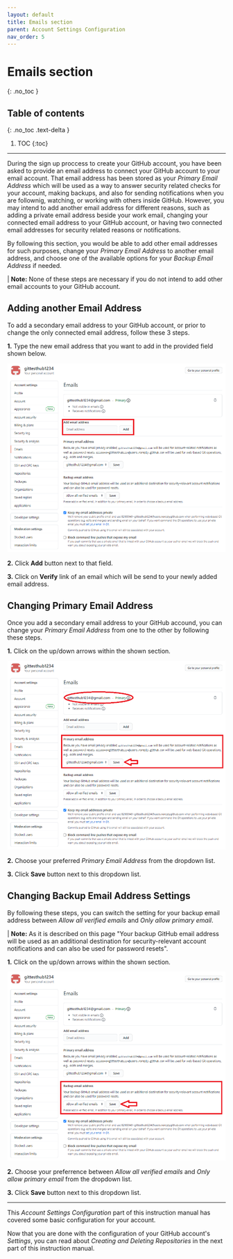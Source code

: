 ```yaml
---
layout: default
title: Emails section
parent: Account Settings Configuration
nav_order: 5
---
```


# Emails section
{: .no_toc }

## Table of contents
{: .no_toc .text-delta }

1. TOC
{:toc}

---

During the sign up proccess to create your GitHub account, you have been asked to provide an email address to connect your GitHub account to your email account. That email address has been stored as your _Primary Email Address_ which will be used as a way to answer security related checks for your account, making backups, and also for sending notifications when you are follownig, watching, or working with others inside GitHub. However, you may intend to add another email address for different reasons, such as adding a private email address beside your work email, changing your connected email address to your GitHub account, or having two connected email addresses for security related reasons or notifications.

By following this section, you would be able to add other email addresses for such purposes, change your _Primary Email Address_ to another email address, and choose one of the available options for your _Backup Email Address_ if needed.

|   **Note:** None of these steps are necessary if you do not intend to add other email accounts to your GitHub account.

## Adding another Email Address

To add a secondary email address to your GitHub account, or prior to change the only connected email address, follow these 3 steps.

**1.** Type the new email address that you want to add in the provided field shown below.

!["Adding anotherEmail Address"](https://github.com/orion13579/COMM-2216-SetE-Group6/blob/gh-pages/assets/images/AddEmailAddress.png?raw=true)

**2.** Click **Add** button next to that field.

**3.** Click on **Verify** link of an email which will be send to your newly added email address.

## Changing Primary Email Address

Once you add a secondary email address to your GitHub accound, you can change your _Primary Email Address_ from one to the other by following these steps.

**1.** Click on the up/down arrows within the shown section.

!["Changing Primary Email Address"](https://github.com/orion13579/COMM-2216-SetE-Group6/blob/gh-pages/assets/images/ChangePrimaryEmailAddress.png?raw=true)

**2.** Choose your preferred _Primary Email Address_ from the dropdown list.

**3.** Click **Save** button next to this dropdown list.

## Changing Backup Email Address Settings

By following these steps, you can switch the setting for your backup email address between _Allow all verified emails_ and _Only allow primary email_.

|  **Note:** As it is described on this page "Your backup GitHub email address will be used as an additional destination for security-relevant account notifications and can also be used for password resets".

**1.** Click on the up/down arrows within the shown section.

!["Backup Email Address Settings"](https://github.com/orion13579/COMM-2216-SetE-Group6/blob/gh-pages/assets/images/ChangeSettingForBackupEmailAddress.png?raw=true)

**2.** Choose your preferrence between _Allow all verified emails_ and _Only allow primary email_ from the dropdown list.

**3.** Click **Save** button next to this dropdown list.

---

This _Account Settings Configuration_ part of this instruction manual has covered some basic configuration for your account.

Now that you are done with the configuration of your GitHub account's _Settings_, you can read about _Creating and Deleting Repositories_ in the next part of this instruction manual.
